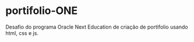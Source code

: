 # portifolio-ONE
 Desafio do programa Oracle Next Education de criação de portifolio usando html, css e js.
